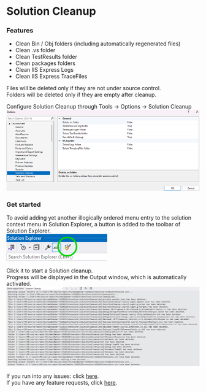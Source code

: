 # Solution Cleanup

### Features
- Clean Bin / Obj folders (including automatically regenerated files)
- Clean .vs folder
- Clean TestResults folder
- Clean packages folders
- Clean IIS Express Logs
- Clean IIS Express TraceFiles

Files will be deleted only if they are not under source control.  
Folders will be deleted only if they are empty after cleanup.

Configure Solution Cleanup through Tools -> Options -> Solution Cleanup  
![Options](images/options.png)

### Get started

To avoid adding yet another illogically ordered menu entry to the solution context menu in Solution Explorer, a button is added to the toolbar of Solution Explorer.  
![Toolbar](images/toolbar.png)

Click it to start a Solution cleanup.  
Progress will be displayed in the Output window, which is automatically activated.  
![Output](images/output.png)

If you run into any issues: click [here](https://github.com/TheBlueHeron/VS2022Extensions/issues).  
If you have any feature requests, click [here](https://github.com/TheBlueHeron/VS2022Extensions/discussions/1).